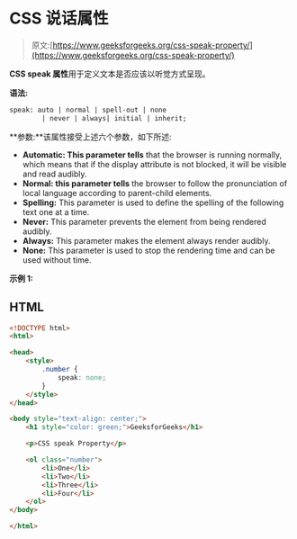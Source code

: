 # CSS 说话属性

> 原文:[https://www.geeksforgeeks.org/css-speak-property/](https://www.geeksforgeeks.org/css-speak-property/)

**CSS speak 属性**用于定义文本是否应该以听觉方式呈现。

**语法:**

```html
speak: auto | normal | spell-out | none 
        | never | always| initial | inherit;

```

**参数:**该属性接受上述六个参数，如下所述:

*   **Automatic: This parameter tells** that the browser is running normally, which means that if the display attribute is not blocked, it will be visible and read audibly.
*   **Normal: this parameter tells** the browser to follow the pronunciation of local language according to parent-child elements.
*   **Spelling:** This parameter is used to define the spelling of the following text one at a time.
*   **Never:** This parameter prevents the element from being rendered audibly.
*   **Always:** This parameter makes the element always render audibly.
*   **None:** This parameter is used to stop the rendering time and can be used without time.

**示例 1:**

## HTML

```html
<!DOCTYPE html>
<html>

<head>
    <style>
        .number {
            speak: none;
        }
    </style>
</head>

<body style="text-align: center;">
    <h1 style="color: green;">GeeksforGeeks</h1>

    <p>CSS speak Property</p>

    <ol class="number">
        <li>One</li>
        <li>Two</li>
        <li>Three</li>
        <li>Four</li>
    </ol>
</body>

</html>
```